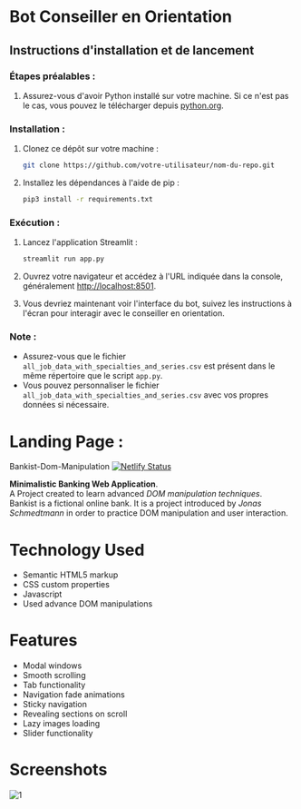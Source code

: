 # Bot Conseiller en Orientation

## Instructions d'installation et de lancement

### Étapes préalables :
1. Assurez-vous d'avoir Python installé sur votre machine. Si ce n'est pas le cas, vous pouvez le télécharger depuis [python.org](https://www.python.org/).

### Installation :

1. Clonez ce dépôt sur votre machine :
    ```bash
    git clone https://github.com/votre-utilisateur/nom-du-repo.git
    ```

3. Installez les dépendances à l'aide de pip :
    ```bash
    pip3 install -r requirements.txt
    ```

### Exécution :

1. Lancez l'application Streamlit :
    ```bash
    streamlit run app.py
    ```

2. Ouvrez votre navigateur et accédez à l'URL indiquée dans la console, généralement [http://localhost:8501](http://localhost:8501).

3. Vous devriez maintenant voir l'interface du bot, suivez les instructions à l'écran pour interagir avec le conseiller en orientation.

### Note :
- Assurez-vous que le fichier `all_job_data_with_specialties_and_series.csv` est présent dans le même répertoire que le script `app.py`.
- Vous pouvez personnaliser le fichier `all_job_data_with_specialties_and_series.csv` avec vos propres données si nécessaire.



# Landing Page : 
Bankist-Dom-Manipulation [![Netlify Status](https://api.netlify.com/api/v1/badges/23fc71fe-c8e0-42e3-a0fc-2d5aea9e138d/deploy-status)](https://app.netlify.com/sites/hashuudev-bankist-dom/deploys)

**Minimalistic Banking Web Application**.  <br>  A Project created to learn advanced _DOM manipulation techniques_.  <br>  Bankist is a fictional online bank. It is a project introduced by _Jonas Schmedtmann_ in order to practice DOM manipulation and user interaction.

# Technology Used
* Semantic HTML5 markup
* CSS custom properties
* Javascript
* Used advance DOM manipulations

# Features
* Modal windows
* Smooth scrolling
* Tab functionality
* Navigation fade animations
* Sticky navigation
* Revealing sections on scroll
* Lazy images loading
* Slider functionality

# Screenshots

![1](https://github.com/Hashuudev/Bankist-Dom-Manipulation/assets/94761963/76b7ea5d-7a6c-49be-bbc7-de231c841f3b)
